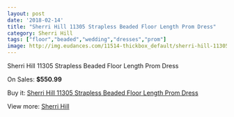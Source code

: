 ```yaml
---
layout: post
date: '2018-02-14'
title: "Sherri Hill 11305 Strapless Beaded Floor Length Prom Dress"
category: Sherri Hill
tags: ["floor","beaded","wedding","dresses","prom"]
image: http://img.eudances.com/11514-thickbox_default/sherri-hill-11305-strapless-beaded-floor-length-prom-dress.jpg
---
```

Sherri Hill 11305 Strapless Beaded Floor Length Prom Dress

On Sales: **$550.99**
<a href="https://www.eudances.com/en/sherri-hill/3650-sherri-hill-11305-strapless-beaded-floor-length-prom-dress.html"><amp-img layout="responsive" width="600" height="600" src="//img.eudances.com/11514-thickbox_default/sherri-hill-11305-strapless-beaded-floor-length-prom-dress.jpg" alt="Sherri Hill 11305 Strapless Beaded Floor Length Prom Dress 0" /></a>
<a href="https://www.eudances.com/en/sherri-hill/3650-sherri-hill-11305-strapless-beaded-floor-length-prom-dress.html"><amp-img layout="responsive" width="600" height="600" src="//img.eudances.com/11517-thickbox_default/sherri-hill-11305-strapless-beaded-floor-length-prom-dress.jpg" alt="Sherri Hill 11305 Strapless Beaded Floor Length Prom Dress 1" /></a>
<a href="https://www.eudances.com/en/sherri-hill/3650-sherri-hill-11305-strapless-beaded-floor-length-prom-dress.html"><amp-img layout="responsive" width="600" height="600" src="//img.eudances.com/11516-thickbox_default/sherri-hill-11305-strapless-beaded-floor-length-prom-dress.jpg" alt="Sherri Hill 11305 Strapless Beaded Floor Length Prom Dress 2" /></a>
<a href="https://www.eudances.com/en/sherri-hill/3650-sherri-hill-11305-strapless-beaded-floor-length-prom-dress.html"><amp-img layout="responsive" width="600" height="600" src="//img.eudances.com/11515-thickbox_default/sherri-hill-11305-strapless-beaded-floor-length-prom-dress.jpg" alt="Sherri Hill 11305 Strapless Beaded Floor Length Prom Dress 3" /></a>

Buy it: [Sherri Hill 11305 Strapless Beaded Floor Length Prom Dress](https://www.eudances.com/en/sherri-hill/3650-sherri-hill-11305-strapless-beaded-floor-length-prom-dress.html "Sherri Hill 11305 Strapless Beaded Floor Length Prom Dress")

View more: [Sherri Hill](https://www.eudances.com/en/80-Sherri-Hill "Sherri Hill")